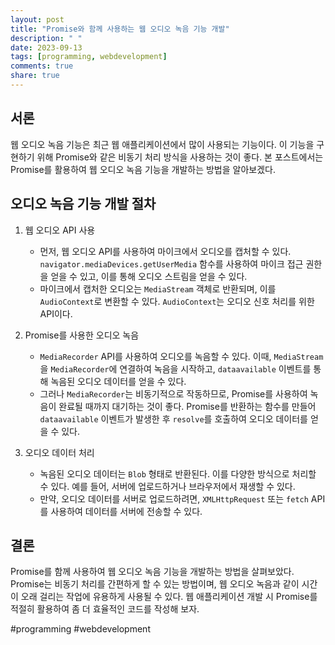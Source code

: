 ```yaml
---
layout: post
title: "Promise와 함께 사용하는 웹 오디오 녹음 기능 개발"
description: " "
date: 2023-09-13
tags: [programming, webdevelopment]
comments: true
share: true
---
```


## 서론

웹 오디오 녹음 기능은 최근 웹 애플리케이션에서 많이 사용되는 기능이다. 이 기능을 구현하기 위해 Promise와 같은 비동기 처리 방식을 사용하는 것이 좋다. 본 포스트에서는 Promise를 활용하여 웹 오디오 녹음 기능을 개발하는 방법을 알아보겠다.

## 오디오 녹음 기능 개발 절차

1. 웹 오디오 API 사용
   - 먼저, 웹 오디오 API를 사용하여 마이크에서 오디오를 캡처할 수 있다. `navigator.mediaDevices.getUserMedia` 함수를 사용하여 마이크 접근 권한을 얻을 수 있고, 이를 통해 오디오 스트림을 얻을 수 있다.
   - 마이크에서 캡처한 오디오는 `MediaStream` 객체로 반환되며, 이를 `AudioContext`로 변환할 수 있다. `AudioContext`는 오디오 신호 처리를 위한 API이다.

2. Promise를 사용한 오디오 녹음
   - `MediaRecorder` API를 사용하여 오디오를 녹음할 수 있다. 이때, `MediaStream`을 `MediaRecorder`에 연결하여 녹음을 시작하고, `dataavailable` 이벤트를 통해 녹음된 오디오 데이터를 얻을 수 있다.
   - 그러나 `MediaRecorder`는 비동기적으로 작동하므로, Promise를 사용하여 녹음이 완료될 때까지 대기하는 것이 좋다. Promise를 반환하는 함수를 만들어 `dataavailable` 이벤트가 발생한 후 `resolve`를 호출하여 오디오 데이터를 얻을 수 있다.

3. 오디오 데이터 처리
   - 녹음된 오디오 데이터는 `Blob` 형태로 반환된다. 이를 다양한 방식으로 처리할 수 있다. 예를 들어, 서버에 업로드하거나 브라우저에서 재생할 수 있다.
   - 만약, 오디오 데이터를 서버로 업로드하려면, `XMLHttpRequest` 또는 `fetch` API를 사용하여 데이터를 서버에 전송할 수 있다.

## 결론

Promise를 함께 사용하여 웹 오디오 녹음 기능을 개발하는 방법을 살펴보았다. Promise는 비동기 처리를 간편하게 할 수 있는 방법이며, 웹 오디오 녹음과 같이 시간이 오래 걸리는 작업에 유용하게 사용될 수 있다. 웹 애플리케이션 개발 시 Promise를 적절히 활용하여 좀 더 효율적인 코드를 작성해 보자.

#programming #webdevelopment